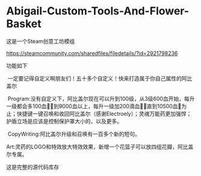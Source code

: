 # Abigail-Custom-Tools-And-Flower-Basket

这是一个Steam创意工坊模组

https://steamcommunity.com/sharedfiles/filedetails/?id=2921798236

功能如下

 一定要记得自定义啊朋友们！五十多个自定义！快来打造属于你自己属性的阿比盖尔

 Program:没有自定义下，阿比盖尔现在可以升到100级，从3级600血开始，每升一级都会多100血󰀍；到9000血以上，每升一级加200滴血󰀍，直到10500血󰀍为止；快捷键一键召唤和收回阿比盖尔（感谢Electroely）；灵魂万能药更加强悍；护盾立场是应该是控制保护罩大小的，以及更多。

 CopyWriting:阿比盖尔升级和召唤有一百多个新的短句。

Art:灵药的LOGO和特效放大特效效果，新增一个花篮子可以放四组花瓣，阿比盖尔专属。

这是完整的源代码库存
